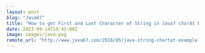 ```yaml
---
layout: post
blog: "Java67"
title: "How to get First and Last Character of String in Java? charAt Example"
date: 2023-09-14T14:43:00Z
image: images/java.png
remote_url: "http://www.java67.com/2018/05/java-string-chartat-example-how-to-get-first-last-character.html"
---
```

